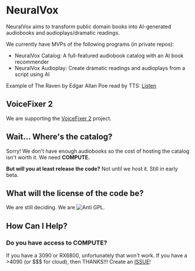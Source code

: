 # NeuralVox

NeuralVox aims to transform public domain books into AI-generated audiobooks and audioplays/dramatic readings.

We currently have MVPs of the following programs (in private repos):

* NeuralVox Catalog: A full-featured audiobook catalog with an AI book recommender
* NeuralVox Audioplay: Create dramatic readings and audioplays from a script using AI

Example of The Raven by Edgar Allan Poe read by TTS: [Listen](https://www.mrfake.name/raven.mp3)

## VoiceFixer 2

We are supporting the [VoiceFixer 2](https://voicefixer.github.io/) project.

## Wait... Where's the catalog?

Sorry! We don't have enough audiobooks so the cost of hosting the catalog isn't worth it. We need **COMPUTE.**

**But will you at least release the code?** Not until we host it. Still in early beta.

## What will the license of the code be?

We are still deciding. We are ![Anti GPL](https://img.shields.io/badge/Anti-GPL-red).

## How Can I Help?

### Do you have access to COMPUTE?

If you have a 3090 or RX6800, unfortunately that won't work. If you have a >4090 (or $$$ for cloud), then THANKS!!! Create an [ISSUE](https://github.com/NeuralVox/.github/issues)!
